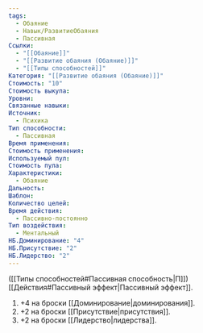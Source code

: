 ```yaml
---
tags:
  - Обаяние
  - Навык/РазвитиеОбаяния
  - Пассивная
Ссылки:
  - "[[Обаяние]]"
  - "[[Развитие обаяния (Обаяние)]]"
  - "[[Типы способностей]]"
Категория: "[[Развитие обаяния (Обаяние)]]"
Стоимость: "10"
Стоимость выкупа: 
Уровни: 
Связанные навыки: 
Источник:
  - Психика
Тип способности:
  - Пассивная
Время применения: 
Стоимость применения: 
Используемый пул: 
Стоимость пула: 
Характеристики:
  - Обаяние
Дальность: 
Шаблон: 
Количество целей: 
Время действия:
  - Пассивно-постоянно
Тип воздействия:
  - Ментальный
НБ.Доминирование: "4"
НБ.Присутствие: "2"
НБ.Лидерство: "2"
---
```

([[Типы способностей#Пассивная способность|П]]) [[Действия#Пассивный эффект|Пассивный эффект]]. 

1. +4 на броски [[Доминирование|доминирования]]. 
2. +2 на броски [[Присутствие|присутствия]]. 
3. +2 на броски [[Лидерство|лидерства]].

